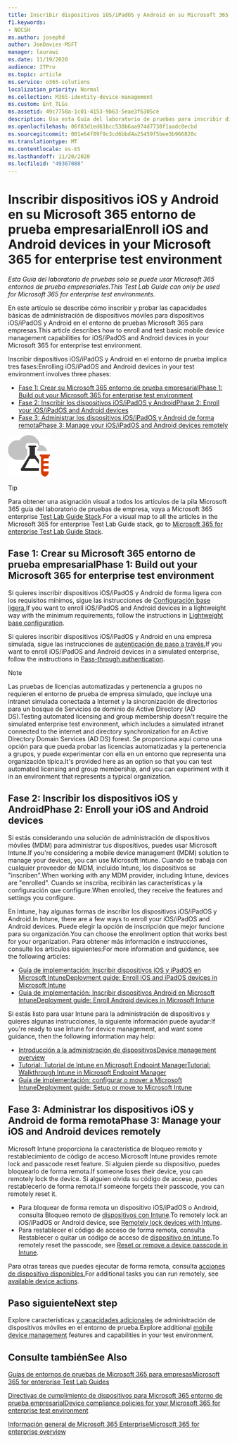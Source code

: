 ```yaml
---
title: Inscribir dispositivos iOS/iPadOS y Android en su Microsoft 365 entorno de prueba empresarial
f1.keywords:
- NOCSH
ms.author: josephd
author: JoeDavies-MSFT
manager: laurawi
ms.date: 11/19/2020
audience: ITPro
ms.topic: article
ms.service: o365-solutions
localization_priority: Normal
ms.collection: M365-identity-device-management
ms.custom: Ent_TLGs
ms.assetid: 49c7758a-1c01-4153-9b63-5eae3f6305ce
description: Usa esta Guía del laboratorio de pruebas para inscribir dispositivos Microsoft 365 entorno de prueba y administrarlos de forma remota.
ms.openlocfilehash: 06f83d1ed61bcc530b6aa974d7730f1aadc0ecbd
ms.sourcegitcommit: 001e64f89f9c3cd6bbd4a25459f5bee3b966820c
ms.translationtype: MT
ms.contentlocale: es-ES
ms.lasthandoff: 11/20/2020
ms.locfileid: "49367088"
---
```

# <a name="enroll-ios-and-android-devices-in-your-microsoft-365-for-enterprise-test-environment"></a><span data-ttu-id="c5610-103">Inscribir dispositivos iOS y Android en su Microsoft 365 entorno de prueba empresarial</span><span class="sxs-lookup"><span data-stu-id="c5610-103">Enroll iOS and Android devices in your Microsoft 365 for enterprise test environment</span></span>

<span data-ttu-id="c5610-104">*Esta Guía del laboratorio de pruebas solo se puede usar Microsoft 365 entornos de prueba empresariales.*</span><span class="sxs-lookup"><span data-stu-id="c5610-104">*This Test Lab Guide can only be used for Microsoft 365 for enterprise test environments.*</span></span>

<span data-ttu-id="c5610-105">En este artículo se describe cómo inscribir y probar las capacidades básicas de administración de dispositivos móviles para dispositivos iOS/iPadOS y Android en el entorno de pruebas Microsoft 365 para empresas.</span><span class="sxs-lookup"><span data-stu-id="c5610-105">This article describes how to enroll and test basic mobile device management capabilities for iOS/iPadOS and Android devices in your Microsoft 365 for enterprise test environment.</span></span>

<span data-ttu-id="c5610-106">Inscribir dispositivos iOS/iPadOS y Android en el entorno de prueba implica tres fases:</span><span class="sxs-lookup"><span data-stu-id="c5610-106">Enrolling iOS/iPadOS and Android devices in your test environment involves three phases:</span></span>
- [<span data-ttu-id="c5610-107">Fase 1: Crear su Microsoft 365 entorno de prueba empresarial</span><span class="sxs-lookup"><span data-stu-id="c5610-107">Phase 1: Build out your Microsoft 365 for enterprise test environment</span></span>](#phase-1-build-out-your-microsoft-365-for-enterprise-test-environment)
- [<span data-ttu-id="c5610-108">Fase 2: Inscribir los dispositivos iOS/iPadOS y Android</span><span class="sxs-lookup"><span data-stu-id="c5610-108">Phase 2: Enroll your iOS/iPadOS and Android devices</span></span>](#phase-2-enroll-your-ios-and-android-devices)
- [<span data-ttu-id="c5610-109">Fase 3: Administrar los dispositivos iOS/iPadOS y Android de forma remota</span><span class="sxs-lookup"><span data-stu-id="c5610-109">Phase 3: Manage your iOS/iPadOS and Android devices remotely</span></span>](#phase-3-manage-your-ios-and-android-devices-remotely)

![Guías de laboratorio de pruebas para Microsoft Cloud](../media/m365-enterprise-test-lab-guides/cloud-tlg-icon.png)
  
> [!TIP]
> <span data-ttu-id="c5610-111">Para obtener una asignación visual a todos los artículos de la pila Microsoft 365 guía del laboratorio de pruebas de empresa, vaya a Microsoft 365 enterprise [Test Lab Guide Stack](../downloads/Microsoft365EnterpriseTLGStack.pdf).</span><span class="sxs-lookup"><span data-stu-id="c5610-111">For a visual map to all the articles in the Microsoft 365 for enterprise Test Lab Guide stack, go to [Microsoft 365 for enterprise Test Lab Guide Stack](../downloads/Microsoft365EnterpriseTLGStack.pdf).</span></span>

## <a name="phase-1-build-out-your-microsoft-365-for-enterprise-test-environment"></a><span data-ttu-id="c5610-112">Fase 1: Crear su Microsoft 365 entorno de prueba empresarial</span><span class="sxs-lookup"><span data-stu-id="c5610-112">Phase 1: Build out your Microsoft 365 for enterprise test environment</span></span>

<span data-ttu-id="c5610-113">Si quieres inscribir dispositivos iOS/iPadOS y Android de forma ligera con los requisitos mínimos, sigue las instrucciones de [Configuración base ligera.](lightweight-base-configuration-microsoft-365-enterprise.md)</span><span class="sxs-lookup"><span data-stu-id="c5610-113">If you want to enroll iOS/iPadOS and Android devices in a lightweight way with the minimum requirements, follow the instructions in [Lightweight base configuration](lightweight-base-configuration-microsoft-365-enterprise.md).</span></span>
  
<span data-ttu-id="c5610-114">Si quieres inscribir dispositivos iOS/iPadOS y Android en una empresa simulada, sigue las instrucciones de [autenticación de paso a través.](pass-through-auth-m365-ent-test-environment.md)</span><span class="sxs-lookup"><span data-stu-id="c5610-114">If you want to enroll iOS/iPadOS and Android devices in a simulated enterprise, follow the instructions in [Pass-through authentication](pass-through-auth-m365-ent-test-environment.md).</span></span>
  
> [!NOTE]
> <span data-ttu-id="c5610-115">Las pruebas de licencias automatizadas y pertenencia a grupos no requieren el entorno de prueba de empresa simulado, que incluye una intranet simulada conectada a Internet y la sincronización de directorios para un bosque de Servicios de dominio de Active Directory (AD DS).</span><span class="sxs-lookup"><span data-stu-id="c5610-115">Testing automated licensing and group membership doesn't require the simulated enterprise test environment, which includes a simulated intranet connected to the internet and directory synchronization for an Active Directory Domain Services (AD DS) forest.</span></span> <span data-ttu-id="c5610-116">Se proporciona aquí como una opción para que pueda probar las licencias automatizadas y la pertenencia a grupos, y puede experimentar con ella en un entorno que representa una organización típica.</span><span class="sxs-lookup"><span data-stu-id="c5610-116">It's provided here as an option so that you can test automated licensing and group membership, and you can experiment with it in an environment that represents a typical organization.</span></span>

## <a name="phase-2-enroll-your-ios-and-android-devices"></a><span data-ttu-id="c5610-117">Fase 2: Inscribir los dispositivos iOS y Android</span><span class="sxs-lookup"><span data-stu-id="c5610-117">Phase 2: Enroll your iOS and Android devices</span></span>

<span data-ttu-id="c5610-118">Si estás considerando una solución de administración de dispositivos móviles (MDM) para administrar tus dispositivos, puedes usar Microsoft Intune.</span><span class="sxs-lookup"><span data-stu-id="c5610-118">If you're considering a mobile device management (MDM) solution to manage your devices, you can use Microsoft Intune.</span></span> <span data-ttu-id="c5610-119">Cuando se trabaja con cualquier proveedor de MDM, incluido Intune, los dispositivos se "inscriben".</span><span class="sxs-lookup"><span data-stu-id="c5610-119">When working with any MDM provider, including Intune, devices are "enrolled".</span></span> <span data-ttu-id="c5610-120">Cuando se inscriba, recibirán las características y la configuración que configure.</span><span class="sxs-lookup"><span data-stu-id="c5610-120">When enrolled, they receive the features and settings you configure.</span></span> 

<span data-ttu-id="c5610-121">En Intune, hay algunas formas de inscribir los dispositivos iOS/iPadOS y Android.</span><span class="sxs-lookup"><span data-stu-id="c5610-121">In Intune, there are a few ways to enroll your iOS/iPadOS and Android devices.</span></span> <span data-ttu-id="c5610-122">Puede elegir la opción de inscripción que mejor funcione para su organización.</span><span class="sxs-lookup"><span data-stu-id="c5610-122">You can choose the enrollment option that works best for your organization.</span></span> <span data-ttu-id="c5610-123">Para obtener más información e instrucciones, consulte los artículos siguientes:</span><span class="sxs-lookup"><span data-stu-id="c5610-123">For more information and guidance, see the following articles:</span></span>

- [<span data-ttu-id="c5610-124">Guía de implementación: Inscribir dispositivos iOS y iPadOS en Microsoft Intune</span><span class="sxs-lookup"><span data-stu-id="c5610-124">Deployment guide: Enroll iOS and iPadOS devices in Microsoft Intune</span></span>](/mem/intune/fundamentals/deployment-guide-enrollment-ios-ipados)
- [<span data-ttu-id="c5610-125">Guía de implementación: Inscribir dispositivos Android en Microsoft Intune</span><span class="sxs-lookup"><span data-stu-id="c5610-125">Deployment guide: Enroll Android devices in Microsoft Intune</span></span>](/mem/intune/fundamentals/deployment-guide-enrollment-android)

<span data-ttu-id="c5610-126">Si estás listo para usar Intune para la administración de dispositivos y quieres algunas instrucciones, la siguiente información puede ayudar:</span><span class="sxs-lookup"><span data-stu-id="c5610-126">If you're ready to use Intune for device management, and want some guidance, then the following information may help:</span></span>

- [<span data-ttu-id="c5610-127">Introducción a la administración de dispositivos</span><span class="sxs-lookup"><span data-stu-id="c5610-127">Device management overview</span></span>](/mem/intune/fundamentals/what-is-device-management)
- [<span data-ttu-id="c5610-128">Tutorial: Tutorial de Intune en Microsoft Endpoint Manager</span><span class="sxs-lookup"><span data-stu-id="c5610-128">Tutorial: Walkthrough Intune in Microsoft Endpoint Manager</span></span>](/mem/intune/fundamentals/tutorial-walkthrough-endpoint-manager)
- [<span data-ttu-id="c5610-129">Guía de implementación: configurar o mover a Microsoft Intune</span><span class="sxs-lookup"><span data-stu-id="c5610-129">Deployment guide: Setup or move to Microsoft Intune</span></span>](/mem/intune/fundamentals/deployment-guide-intune-setup)

## <a name="phase-3-manage-your-ios-and-android-devices-remotely"></a><span data-ttu-id="c5610-130">Fase 3: Administrar los dispositivos iOS y Android de forma remota</span><span class="sxs-lookup"><span data-stu-id="c5610-130">Phase 3: Manage your iOS and Android devices remotely</span></span>

<span data-ttu-id="c5610-131">Microsoft Intune proporciona la característica de bloqueo remoto y restablecimiento de código de acceso.</span><span class="sxs-lookup"><span data-stu-id="c5610-131">Microsoft Intune provides remote lock and passcode reset feature.</span></span> <span data-ttu-id="c5610-132">Si alguien pierde su dispositivo, puedes bloquearlo de forma remota.</span><span class="sxs-lookup"><span data-stu-id="c5610-132">If someone loses their device, you can remotely lock the device.</span></span> <span data-ttu-id="c5610-133">Si alguien olvida su código de acceso, puedes restablecerlo de forma remota.</span><span class="sxs-lookup"><span data-stu-id="c5610-133">If someone forgets their passcode, you can remotely reset it.</span></span>

- <span data-ttu-id="c5610-134">Para bloquear de forma remota un dispositivo iOS/iPadOS o Android, consulta Bloqueo remoto de [dispositivos con Intune](/mem/intune/remote-actions/device-remote-lock).</span><span class="sxs-lookup"><span data-stu-id="c5610-134">To remotely lock an iOS/iPadOS or Android device, see [Remotely lock devices with Intune](/mem/intune/remote-actions/device-remote-lock).</span></span>
- <span data-ttu-id="c5610-135">Para restablecer el código de acceso de forma remota, consulta Restablecer o quitar un código de acceso de [dispositivo en Intune](/mem/intune/remote-actions/device-passcode-reset).</span><span class="sxs-lookup"><span data-stu-id="c5610-135">To remotely reset the passcode, see [Reset or remove a device passcode in Intune](/mem/intune/remote-actions/device-passcode-reset).</span></span>

<span data-ttu-id="c5610-136">Para otras tareas que puedes ejecutar de forma remota, consulta [acciones de dispositivo disponibles.](/mem/intune/remote-actions/device-management#available-device-actions)</span><span class="sxs-lookup"><span data-stu-id="c5610-136">For additional tasks you can run remotely, see [available device actions](/mem/intune/remote-actions/device-management#available-device-actions).</span></span>
    
## <a name="next-step"></a><span data-ttu-id="c5610-137">Paso siguiente</span><span class="sxs-lookup"><span data-stu-id="c5610-137">Next step</span></span>

<span data-ttu-id="c5610-138">Explore características [y capacidades adicionales](m365-enterprise-test-lab-guides.md#mobile-device-management) de administración de dispositivos móviles en el entorno de prueba.</span><span class="sxs-lookup"><span data-stu-id="c5610-138">Explore additional [mobile device management](m365-enterprise-test-lab-guides.md#mobile-device-management) features and capabilities in your test environment.</span></span>

## <a name="see-also"></a><span data-ttu-id="c5610-139">Consulte también</span><span class="sxs-lookup"><span data-stu-id="c5610-139">See Also</span></span>

[<span data-ttu-id="c5610-140">Guías de entornos de pruebas de Microsoft 365 para empresas</span><span class="sxs-lookup"><span data-stu-id="c5610-140">Microsoft 365 for enterprise Test Lab Guides</span></span>](m365-enterprise-test-lab-guides.md)
  
[<span data-ttu-id="c5610-141">Directivas de cumplimiento de dispositivos para Microsoft 365 entorno de prueba empresarial</span><span class="sxs-lookup"><span data-stu-id="c5610-141">Device compliance policies for your Microsoft 365 for enterprise test environment</span></span>](mam-policies-for-your-microsoft-365-enterprise-dev-test-environment.md)
  
[<span data-ttu-id="c5610-142">Información general de Microsoft 365 Enterprise</span><span class="sxs-lookup"><span data-stu-id="c5610-142">Microsoft 365 for enterprise overview</span></span>](microsoft-365-overview.md)
